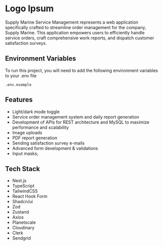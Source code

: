# Logo Ipsum

Supply Marine Service Management represents a web application specifically crafted to streamline order management for the company, Supply Marine. This application empowers users to efficiently handle service orders, craft comprehensive work reports, and dispatch customer satisfaction surveys.

## Environment Variables

To run this project, you will need to add the following environment variables to your .env file

`.env.example`

## Features

- Light/dark mode toggle
- Service order management system and daily report generation
- Development of APIs for REST architecture and MySQL to maximize performance and scalability
- Image uploads
- PDF report generation
- Sending satisfaction survey e-mails
- Advanced form development & validations
- Input masks;

## Tech Stack

- Next.js
- TypeScript
- TailwindCSS
- React Hook Form
- Shadcn/ui
- Zod
- Zustand
- Axios
- Planetscale
- Cloudinary
- Clerk
- Sendgrid
